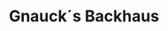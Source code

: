 ---
title: "Gnauck´s Backhaus"
url: /sebnitz/gnauck-s-backhaus-hohnsteiner-strasse/
shop: Bäckerei
---